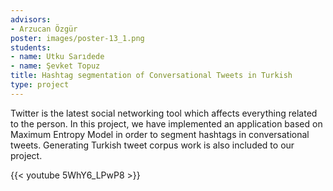 ```yaml
---
advisors:
- Arzucan Özgür
poster: images/poster-13_1.png
students:
- name: Utku Sarıdede
- name: Şevket Topuz
title: Hashtag segmentation of Conversational Tweets in Turkish
type: project
---
```


Twitter is the latest social networking tool which affects everything related to the person. In this project, we have implemented an application based on Maximum Entropy Model in order to segment hashtags in conversational tweets. Generating Turkish tweet corpus work is also included to our project.


{{< youtube 5WhY6_LPwP8 >}}